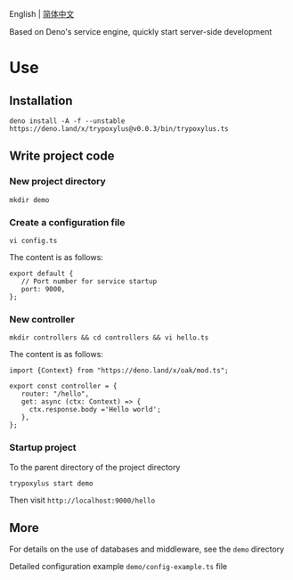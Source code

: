 English | [简体中文](https://github.com/GGICE/trypoxylus/blob/master/README_zh-CN.md) 

Based on Deno's service engine, quickly start server-side development

# Use

## Installation

``` shell
deno install -A -f --unstable https://deno.land/x/trypoxylus@v0.0.3/bin/trypoxylus.ts
```

## Write project code

### New project directory

```
mkdir demo
```
### Create a configuration file

```
vi config.ts
```
The content is as follows:
```
export default {
   // Port number for service startup
   port: 9000,
};
```
### New controller

```
mkdir controllers && cd controllers && vi hello.ts
```
The content is as follows:

```
import {Context} from "https://deno.land/x/oak/mod.ts";

export const controller = {
   router: "/hello",
   get: async (ctx: Context) => {
     ctx.response.body ='Hello world';
   },
};

```

### Startup project

To the parent directory of the project directory

```
trypoxylus start demo
```
Then visit `http://localhost:9000/hello`

## More

For details on the use of databases and middleware, see the `demo` directory

Detailed configuration example `demo/config-example.ts` file
